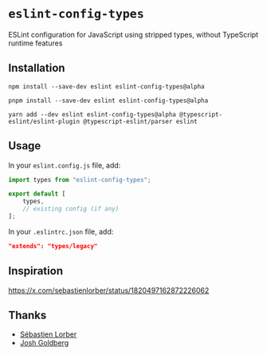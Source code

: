 # `eslint-config-types`

ESLint configuration for JavaScript using stripped types, without TypeScript
runtime features

## Installation

```
npm install --save-dev eslint eslint-config-types@alpha
```

```
pnpm install --save-dev eslint eslint-config-types@alpha
```

```
yarn add --dev eslint eslint-config-types@alpha @typescript-eslint/eslint-plugin @typescript-eslint/parser eslint
```

## Usage

In your `eslint.config.js` file, add:

```js
import types from "eslint-config-types";

export default [
	types,
	// existing config (if any)
];
```

In your `.eslintrc.json` file, add:

```json
"extends": "types/legacy"
```

## Inspiration

https://x.com/sebastienlorber/status/1820497162872226062

## Thanks

- [Sébastien Lorber](https://github.com/slorber)
- [Josh Goldberg](https://github.com/JoshuaKGoldberg)
